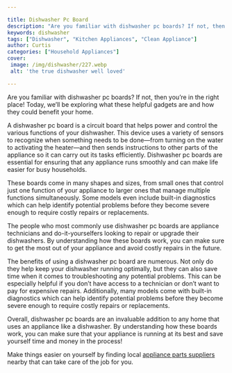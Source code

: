 ```yaml
---

title: Dishwasher Pc Board
description: "Are you familiar with dishwasher pc boards? If not, then you’re in the right place! Today, we’ll be exploring what these helpful g...find out now"
keywords: dishwasher
tags: ["Dishwasher", "Kitchen Appliances", "Clean Appliance"]
author: Curtis
categories: ["Household Appliances"]
cover: 
 image: /img/dishwasher/227.webp
 alt: 'the true dishwasher well loved'

---
```


Are you familiar with dishwasher pc boards? If not, then you’re in the right place! Today, we’ll be exploring what these helpful gadgets are and how they could benefit your home.

A dishwasher pc board is a circuit board that helps power and control the various functions of your dishwasher. This device uses a variety of sensors to recognize when something needs to be done—from turning on the water to activating the heater—and then sends instructions to other parts of the appliance so it can carry out its tasks efficiently. Dishwasher pc boards are essential for ensuring that any appliance runs smoothly and can make life easier for busy households. 

These boards come in many shapes and sizes, from small ones that control just one function of your appliance to larger ones that manage multiple functions simultaneously. Some models even include built-in diagnostics which can help identify potential problems before they become severe enough to require costly repairs or replacements. 

The people who most commonly use dishwasher pc boards are appliance technicians and do-it-yourselfers looking to repair or upgrade their dishwashers. By understanding how these boards work, you can make sure to get the most out of your appliance and avoid costly repairs in the future. 

The benefits of using a dishwasher pc board are numerous. Not only do they help keep your dishwasher running optimally, but they can also save time when it comes to troubleshooting any potential problems. This can be especially helpful if you don’t have access to a technician or don’t want to pay for expensive repairs. Additionally, many models come with built-in diagnostics which can help identify potential problems before they become severe enough to require costly repairs or replacements. 

Overall, dishwasher pc boards are an invaluable addition to any home that uses an appliance like a dishwasher. By understanding how these boards work, you can make sure that your appliance is running at its best and save yourself time and money in the process!

Make things easier on yourself by finding local <a href="/pages/appliance-parts-suppliers/">appliance parts suppliers</a> nearby that can take care of the job for you.